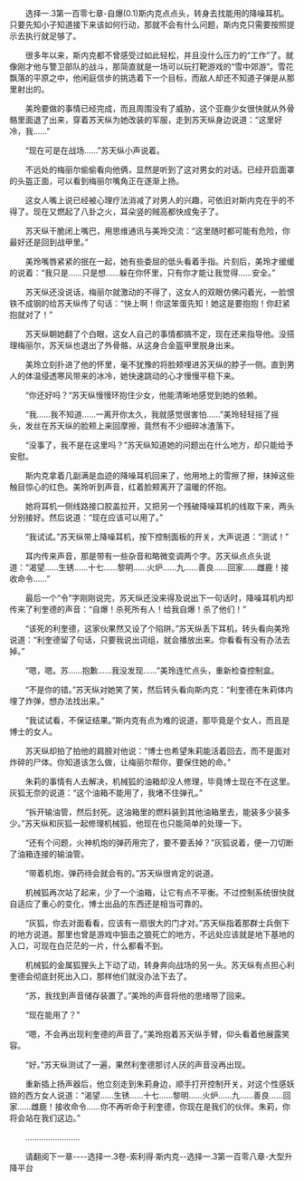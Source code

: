 <div class="read-content j_readContent" id="">
                <p>　　选择一.3第一百零七章-自爆(0.1)斯内克点点头，转身去找能用的降噪耳机。只要先知小子知道接下来该如何行动，那就不会有什么问题，斯内克只需要按照提示去执行就足够了。<p>　　很多年以来，斯内克都不曾感受过如此轻松，并且没什么压力的“工作”了。就像刚才他与警卫部队的战斗，那简直就是一场可以玩打靶游戏的“雪中郊游”。雪花飘落的平原之中，他闲庭信步的挑选着下一个目标，而敌人却还不知道子弹是从那里射出的。<p>　　美玲要做的事情已经完成，而且周围没有了威胁，这个亚裔少女很快就从外骨骼里面退了出来，穿着苏天纵为她改装的军服，走到苏天纵身边说道：“这里好冷，我……”<p>　　“现在可是在战场……”苏天纵小声说着。<p>　　不远处的梅丽尔偷偷看向他俩，显然是听到了这对男女的对话。已经开启面罩的头盔正面，可以看到梅丽尔嘴角正在逐渐上扬。<p>　　这女人嘴上说已经被心理疗法消减了对男人的兴趣，可依旧对斯内克在乎的不得了。现在又燃起了八卦之火，耳朵竖的贼高都快成兔子了。<p>　　苏天纵干脆闭上嘴巴，用思维通讯与美玲交流：“这里随时都可能有危险，你最好还是回到战甲里。”<p>　　美玲嘴唇紧紧的抿在一起，她有些委屈的低头看着手指。片刻后，美玲才缓缓的说着：“我只是……只是想……躲在你怀里，只有你才能让我觉得……安全。”<p>　　苏天纵还没说话，梅丽尔就激动的不得了，这女人的双眼仿佛闪着光，一脸恨铁不成钢的给苏天纵传了句话：“快上啊！你这笨蛋先知！她这是要抱抱！你赶紧抱就对了！”<p>　　苏天纵朝她翻了个白眼，这女人自己的事情都搞不定，现在还来指导他。没搭理梅丽尔，苏天纵也退出了外骨骼，从这身合金盔甲里脱身出来。<p>　　美玲立刻扑进了他的怀里，毫不犹豫的将脸颊埋进苏天纵的脖子一侧。直到男人的体温侵透寒风带来的冰冷，她快速跳动的心才慢慢平稳下来。<p>　　“你还好吗？“苏天纵慢慢环抱住少女，他能清晰地感觉到她的依赖。<p>　　“我……我不知道……一离开你太久，我就感觉很害怕……”美玲轻轻摇了摇头，发丝在苏天纵的脸颊上来回摩擦，竟然有不少细碎冰渣落下。<p>　　“没事了，我不是在这里吗？”苏天纵知道她的问题出在什么地方，却只能给予安慰。<p>　　斯内克拿着几副满是血迹的降噪耳机回来了，他用地上的雪擦了擦，抹掉这些触目惊心的红色。美玲听到声音，红着脸颊离开了温暖的怀抱。<p>　　她将耳机一侧线路接口胶盖拉开，又把另一个残破降噪耳机的线取下来，两头分别接好。然后说道：“现在应该可以用了。”<p>　　“我试试。”苏天纵带上降噪耳机，按下控制面板的开关，大声说道：“测试！”<p>　　耳内传来声音，那是带有一些杂音和略微变调两个字。苏天纵点点头说道：“渴望……生锈……十七……黎明……火炉……九……善良……回家……雌鹿！接收命令……”<p>　　最后一个“令”字刚刚说完，苏天纵还没来得及说出下一句话时，降噪耳机内却传来了利奎德的声音：“自爆！杀死所有人！给我自爆！杀了他们！”<p>　　“该死的利奎德，这家伙果然又设了个陷阱。”苏天纵丢下耳机，转头看向美玲说道：“利奎德留了句话，只要我说出词组，就会播放出来。你看看有没有办法去掉。”<p>　　“嗯，嗯。苏……抱歉……我没发现……”美玲连忙点头，重新检查控制盒。<p>　　“不是你的错。”苏天纵对她笑了笑，然后转头看向斯内克：“利奎德在朱莉体内埋了炸弹，想办法找出来。”<p>　　“我试试看，不保证结果。”斯内克有点为难的说道，那毕竟是个女人，而且是博士的女人。<p>　　苏天纵却拍了拍他的肩膀对他说：“博士也希望朱莉能活着回去，而不是面对炸碎的尸体。你知道该怎么做，让梅丽尔帮你，要保住她的命。”<p>　　朱莉的事情有人去解决，机械狐的油箱却没人修理，毕竟博士现在不在这里。灰狐无奈的说道：“这个油箱不能用了，我堵不住弹孔。”<p>　　“拆开输油管，然后封死。这油箱里的燃料装到其他油箱里去，能装多少装多少。”苏天纵和灰狐一起修理机械狐，他现在也只能简单的处理一下。<p>　　“还有个问题，火神机炮的弹药用完了，要不要丢掉？”灰狐说着，便一刀切断了油箱连接的输油管。<p>　　“带着机炮，弹药待会就会有的。”苏天纵很肯定的说道。<p>　　机械狐再次站了起来，少了一个油箱，让它有点不平衡。不过控制系统很快就自适应了重心的变化，博士出品的东西还是相当可靠的。<p>　　“灰狐，你去对面看看，应该有一扇很大的门才对。”苏天纵指着那群士兵倒下的地方说道。那里也曾是游戏中狙击之狼死亡的地方，不远处应该就是地下基地的入口，可现在白茫茫的一片，什么都看不到。<p>　　机械狐的金属狐狸头上下动了动，转身奔向战场的另一头。苏天纵有点担心利奎德会彻底封死出入口，那样他们就没办法下去了。<p>　　“苏，我找到声音储存装置了。”美玲的声音将他的思绪带了回来。<p>　　“现在能用了？”<p>　　“嗯，不会再出现利奎德的声音了。”美玲抱着苏天纵手臂，仰头看着他展露笑容。<p>　　“好。”苏天纵测试了一遍，果然利奎德那讨人厌的声音没再出现。<p>　　重新插上扬声器后，他立刻走到朱莉身边，顺手打开控制开关，对这个性感妖娆的西方女人说道：“渴望……生锈……十七……黎明……火炉……九……善良……回家……雌鹿！接收命令……你不再听命于利奎德，你现在是我们的伙伴。朱莉，你将会站在我们这边。”<p>　　……………………<p>　　请翻阅下一章----选择一.3卷-索利得·斯内克--选择一.3第一百零八章-大型升降平台<p> 
            </div>